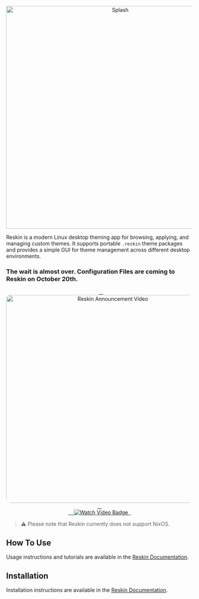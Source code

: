 <p align="center">
  <img src="https://raw.githubusercontent.com/iamnotmega/reskin/main/public/assets/splash.svg" alt="Splash" width="600"/>
</p>

Reskin is a modern Linux desktop theming app for browsing, applying, and managing custom themes. It supports portable `.reskin` theme packages and provides a simple GUI for theme management across different desktop environments.

### The wait is almost over. Configuration Files are coming to Reskin on October 20th.
<p align="center">
  <a href="https://www.youtube.com/watch?v=Lm0sIedSQsQ" target="_blank">
    <img src="https://img.youtube.com/vi/Lm0sIedSQsQ/maxresdefault.jpg?=v1" alt="Reskin Announcement Video" width="560" style="border-radius:12px;"/>
    <br>
    <img src="https://img.shields.io/badge/Watch%20Video-red?style=for-the-badge&logo=youtube" alt="Watch Video Badge"/>
  </a>
</p>

> **⚠️** Please note that Reskin currently does not support NixOS.

## How To Use

Usage instructions and tutorials are available in the [Reskin Documentation](https://reskinapp.github.io/guides/how-to-use/welcome).

## Installation

Installation instructions are available in the [Reskin Documentation](https://reskinapp.github.io/guides/quick-start/prerequisites/).
